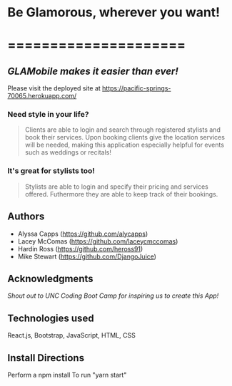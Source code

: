 # Be Glamorous, wherever you want!
# =====================
## *GLAMobile makes it easier than ever!*

Please visit the deployed site at https://pacific-springs-70065.herokuapp.com/

### Need style in your life?
> Clients are able to login and search through registered stylists and book their services. Upon booking clients give the location services will be needed, making this application especially helpful for events such as weddings or recitals!

### It's great for stylists too!
> Stylists are able to login and specify their pricing and services offered. Futhermore they are able to keep track of their bookings.

## Authors

* Alyssa Capps (https://github.com/alycapps)
* Lacey McComas (https://github.com/laceycmccomas)
* Hardin Ross (https://github.com/heross91)
* Mike Stewart (https://github.com/DjangoJuice)

## Acknowledgments

*Shout out to UNC Coding Boot Camp for inspiring us to create this App!*

## Technologies used
React.js, Bootstrap, JavaScript, HTML, CSS

## Install Directions
Perform a npm install
To run "yarn start"